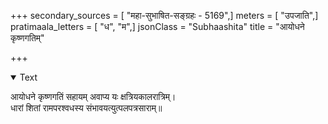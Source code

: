+++
secondary_sources = [ "महा-सुभाषित-सङ्ग्रहः - 5169",]
meters = [ "उपजाति",]
pratimaala_letters = [ "ध", "म",]
jsonClass = "Subhaashita"
title = "आयोधने कृष्णगतिम्"

+++

<details open><summary>Text</summary>

आयोधने कृष्णगतिं सहायम् अवाप्य यः क्षत्रियकालरात्रिम्।  
धारां शितां रामपरश्वधस्य संभावयत्युत्पलपत्रसाराम्॥
</details>
